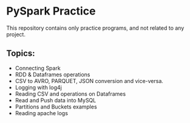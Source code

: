 # PySpark Practice
This repository contains only practice programs, and not related to any project.

## Topics:

- Connecting Spark
- RDD & Dataframes operations
- CSV to AVRO, PARQUET, JSON conversion and vice-versa.
- Logging with log4j
- Reading CSV and operations on Dataframes
- Read and Push data into MySQL
- Partitions and Buckets examples
- Reading apache logs
